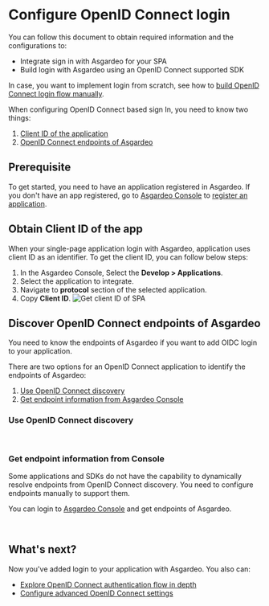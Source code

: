 # Configure OpenID Connect login

You can follow this document to obtain required information and the configurations to:
 - Integrate sign in with Asgardeo for your SPA
 - Build login with Asgardeo using an OpenID Connect supported SDK

In case, you want to implement login from scratch, see how to <a href = "/guides/applications/integrate-public-client">build OpenID Connect login flow manually</a>.

When configuring OpenID Connect based sign In, you need to know two things:
1. [Client ID of the application](#obtain-client-id-of-the-app)
2. [OpenID Connect endpoints of Asgardeo](#discover-openid-connect-endpoints-of-asgardeo)

## Prerequisite
To get started, you need to have an application registered in Asgardeo. If you don't have an app registered, go to [Asgardeo Console](https://console.asgardeo.io/) to <a href="/guides/applications/spa/register-app">register an application</a>.

## Obtain Client ID of the app
When your single-page application login with Asgardeo, application uses client ID as an identifier. To get the client ID, you can follow below steps:
1. In the Asgardeo Console, Select the **Develop > Applications**.
2. Select the application to integrate.
3. Navigate to **protocol** section of the selected application.
4. Copy **Client ID**. 
    <img :src="$withBase('/assets/img/guides/applications/get-client-id.png')" alt="Get client ID of SPA">


## Discover OpenID Connect endpoints of Asgardeo
You need to know the endpoints of Asgardeo if you want to add OIDC login to your application. 
 
There are two options for an OpenID Connect application to identify the endpoints of Asgardeo:
 1. [Use OpenID Connect discovery](#use-openid-connect-discovery)
 2. [Get endpoint information from Asgardeo Console](#get-endpoint-information-from-console)
 
### Use OpenID Connect discovery
 
  <CommonGuide guide='guides/fragments/manage-app/discover-endpoints/discover-from-discovery-endpoint.md'/>
  
<br>

### Get endpoint information from Console
Some applications and SDKs do not have the capability to dynamically resolve endpoints from  OpenID Connect discovery. You need to configure endpoints manually to support them.

You can login to [Asgardeo Console](https://console.asgardeo.io/) and get endpoints of Asgardeo. 

  <CommonGuide guide='guides/fragments/manage-app/discover-endpoints/discover-oidc-endpoints-from-console.md'/>

<br>

## What's next?
Now you've added login to your application with Asgardeo. You also can:
- <a href = "/guides/applications/integrate-public-client">Explore OpenID Connect authentication flow in depth</a>
- <a href = "/guides/applications/spa/oidc-settings">Configure advanced OpenID Connect settings</a>

